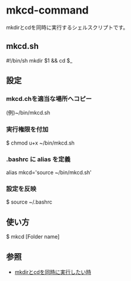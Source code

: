 # mkcd-command

mkdirとcdを同時に実行するシェルスクリプトです。

## mkcd.sh

  #!/bin/sh
  mkdir $1 && cd $_

## 設定

### mkcd.chを適当な場所へコピー

  (例)~/bin/mkcd.sh

### 実行権限を付加

  $ chmod u+x ~/bin/mkcd.sh

### .bashrc に alias を定義

  alias mkcd='source ~/bin/mkcd.sh'

### 設定を反映

  $ source ~/.bashrc
  
## 使い方

  $ mkcd [Folder name]

## 参照

- [mkdirとcdを同時に実行したい時](https://blog.tstylestudio.com/2013/06/26/mkdir%e3%81%a8cd%e3%82%92%e5%90%8c%e6%99%82%e3%81%ab%e5%ae%9f%e8%a1%8c%e3%81%97%e3%81%9f%e3%81%84%e6%99%82/)
